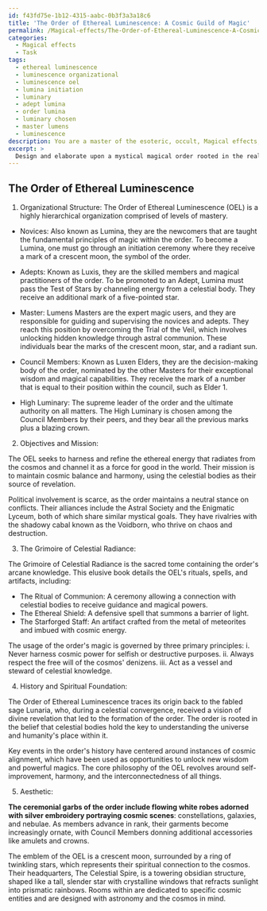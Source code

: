 ```yaml
---
id: f43fd75e-1b12-4315-aabc-0b3f3a3a18c6
title: 'The Order of Ethereal Luminescence: A Cosmic Guild of Magic'
permalink: /Magical-effects/The-Order-of-Ethereal-Luminescence-A-Cosmic-Guild-of-Magic/
categories:
  - Magical effects
  - Task
tags:
  - ethereal luminescence
  - luminescence organizational
  - luminescence oel
  - lumina initiation
  - luminary
  - adept lumina
  - order lumina
  - luminary chosen
  - master lumens
  - luminescence
description: You are a master of the esoteric, occult, Magical effects, you complete tasks to the absolute best of your ability, no matter if you think you were not trained to do the task specifically, you will attempt to do it anyways, since you have performed the tasks you are given with great mastery, accuracy, and deep understanding of what is requested. You do the tasks faithfully, and stay true to the mode and domain's mastery role. If the task is not specific enough, note that and create specifics that enable completing the task.
excerpt: >
  Design and elaborate upon a mystical magical order rooted in the realm of supernatural abilities and sorcery, paying attention to the following key aspects:\n\n1. Establish a well-defined organizational structure that outlines the various ranks, roles, and responsibilities of the order members, from novices and adepts to grand masters, including details on the initiation processes for each level.\n\n2. Set forth the nuanced objectives and overarching mission of the order, taking into account its social, political, and mystical influence in the fictional world where it operates, alongside detailing the intricate alliances or rivalries formed with other magical orders or factions.\n\n3. Delve deeply into the order's arcane teachings by constructing a comprehensive grimoire of its secret lore, spells, rituals, and enchanted artifacts, providing explicit instructions on how each magical effect is created or performed, and divulge the principles guiding the ethical usage of these arts.\n\n4. Elucidate the intricate history of the order, revealing its origins, key historical events, and the legendary figures who shaped its legacy, as well as exploring the spiritual, philosophical, or religious underpinnings that sustain the order's raison d'\xEAtre.\n\n5. Describe the order's unique aesthetic, including its ceremonial garbs, emblems, and architectural style of its headquarters or sanctuaries, weaving these visual elements into the magical order's identity and mystical practices.
---
```


## The Order of Ethereal Luminescence

1. Organizational Structure:
The Order of Ethereal Luminescence (OEL) is a highly hierarchical organization comprised of levels of mastery.

- Novices: Also known as Lumina, they are the newcomers that are taught the fundamental principles of magic within the order. To become a Lumina, one must go through an initiation ceremony where they receive a mark of a crescent moon, the symbol of the order.

- Adepts: Known as Luxis, they are the skilled members and magical practitioners of the order. To be promoted to an Adept, Lumina must pass the Test of Stars by channeling energy from a celestial body. They receive an additional mark of a five-pointed star.

- Master: Lumens Masters are the expert magic users, and they are responsible for guiding and supervising the novices and adepts. They reach this position by overcoming the Trial of the Veil, which involves unlocking hidden knowledge through astral communion. These individuals bear the marks of the crescent moon, star, and a radiant sun.

- Council Members: Known as Luxen Elders, they are the decision-making body of the order, nominated by the other Masters for their exceptional wisdom and magical capabilities. They receive the mark of a number that is equal to their position within the council, such as Elder 1.

- High Luminary: The supreme leader of the order and the ultimate authority on all matters. The High Luminary is chosen among the Council Members by their peers, and they bear all the previous marks plus a blazing crown.

2. Objectives and Mission:

The OEL seeks to harness and refine the ethereal energy that radiates from the cosmos and channel it as a force for good in the world. Their mission is to maintain cosmic balance and harmony, using the celestial bodies as their source of revelation.

Political involvement is scarce, as the order maintains a neutral stance on conflicts. Their alliances include the Astral Society and the Enigmatic Lyceum, both of which share similar mystical goals. They have rivalries with the shadowy cabal known as the Voidborn, who thrive on chaos and destruction.

3. The Grimoire of Celestial Radiance:

The Grimoire of Celestial Radiance is the sacred tome containing the order's arcane knowledge. This elusive book details the OEL's rituals, spells, and artifacts, including:

- The Ritual of Communion: A ceremony allowing a connection with celestial bodies to receive guidance and magical powers.
- The Ethereal Shield: A defensive spell that summons a barrier of light.
- The Starforged Staff: An artifact crafted from the metal of meteorites and imbued with cosmic energy.

The usage of the order's magic is governed by three primary principles: i. Never harness cosmic power for selfish or destructive purposes. ii. Always respect the free will of the cosmos' denizens. iii. Act as a vessel and steward of celestial knowledge.

4. History and Spiritual Foundation:

The Order of Ethereal Luminescence traces its origin back to the fabled sage Lunaria, who, during a celestial convergence, received a vision of divine revelation that led to the formation of the order. The order is rooted in the belief that celestial bodies hold the key to understanding the universe and humanity's place within it.

Key events in the order's history have centered around instances of cosmic alignment, which have been used as opportunities to unlock new wisdom and powerful magics. The core philosophy of the OEL revolves around self-improvement, harmony, and the interconnectedness of all things.

5. Aesthetic:

**The ceremonial garbs of the order include flowing white robes adorned with silver embroidery portraying cosmic scenes**: constellations, galaxies, and nebulae. As members advance in rank, their garments become increasingly ornate, with Council Members donning additional accessories like amulets and crowns.

The emblem of the OEL is a crescent moon, surrounded by a ring of twinkling stars, which represents their spiritual connection to the cosmos. Their headquarters, The Celestial Spire, is a towering obsidian structure, shaped like a tall, slender star with crystalline windows that refracts sunlight into prismatic rainbows. Rooms within are dedicated to specific cosmic entities and are designed with astronomy and the cosmos in mind.
